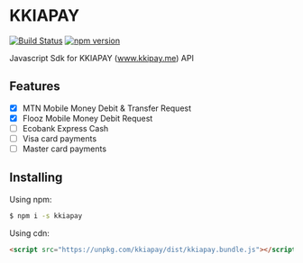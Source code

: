 # KKIAPAY

[![Build Status](https://travis-ci.org/kkiapay/js-sdk.svg?branch=master)](https://travis-ci.org/kkiapay/js-sdk)
[![npm version](https://img.shields.io/npm/v/kkiapay.svg)](https://www.npmjs.com/package/kkiapay)

Javascript Sdk for KKIAPAY (www.kkipay.me) API

## Features

- [x] MTN Mobile Money Debit & Transfer Request
- [x] Flooz Mobile Money Debit Request
- [ ] Ecobank Express Cash
- [ ] Visa card payments
- [ ] Master card payments

## Installing

Using npm:

```bash
$ npm i -s kkiapay
```

Using cdn:

```html
<script src="https://unpkg.com/kkiapay/dist/kkiapay.bundle.js"></script>
```
